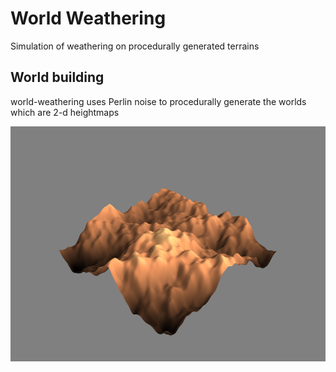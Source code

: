 # World Weathering

Simulation of weathering on procedurally generated terrains

## World building

world-weathering uses Perlin noise to procedurally generate the worlds which are 2-d heightmaps

![picture](ReadmeContent/pre_erosion_snapshot.png)
